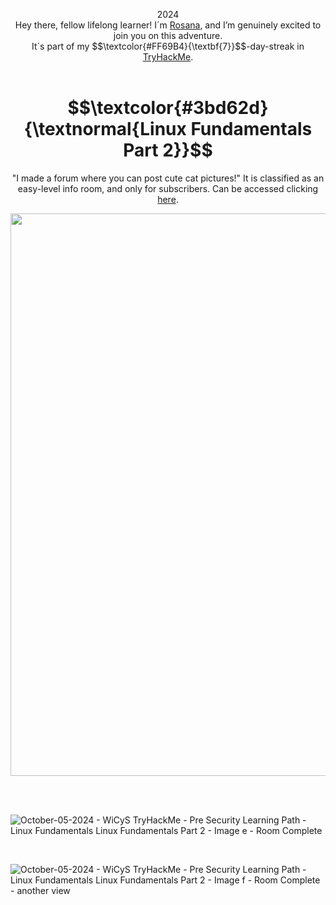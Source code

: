 <p align="center">2024<br>
Hey there, fellow lifelong learner! I´m <a href="https://www.linkedin.com/in/rosanafssantos/">Rosana</a>, and I’m genuinely excited to join you on this adventure.<br>
It´s part of my $$\textcolor{#FF69B4}{\textbf{7}}$$-day-streak in  <a href="https://tryhackme.com">TryHackMe</a>.<br><br></p>

<h1 align="center"> $$\textcolor{#3bd62d}{\textnormal{Linux Fundamentals Part 2}}$$</h1>


<p align="center">"I made a forum where you can post cute cat pictures!" It is classified as an easy-level info room, and only for subscribers. Can be accessed clicking  <a href="https://tryhackme.com/room/linuxfundamentalspart2">here</a>.</p>

<p align="center"> <img width="900px" src="https://github.com/user-attachments/assets/19397b2d-5dc9-4768-9b44-11f42e68d2d7"> </p>

<br>
<br>

![October-05-2024 - WiCyS TryHackMe - Pre Security Learning Path - Linux Fundamentals Linux Fundamentals Part 2 - Image e - Room Complete](https://github.com/user-attachments/assets/2dcf5298-e7fb-45bd-843b-e9455a009b3b)

<br>

![October-05-2024 - WiCyS TryHackMe - Pre Security Learning Path - Linux Fundamentals Linux Fundamentals Part 2 - Image f - Room Complete - another view](https://github.com/user-attachments/assets/0ced62e8-4082-4f06-bfb8-a7839a062235)

